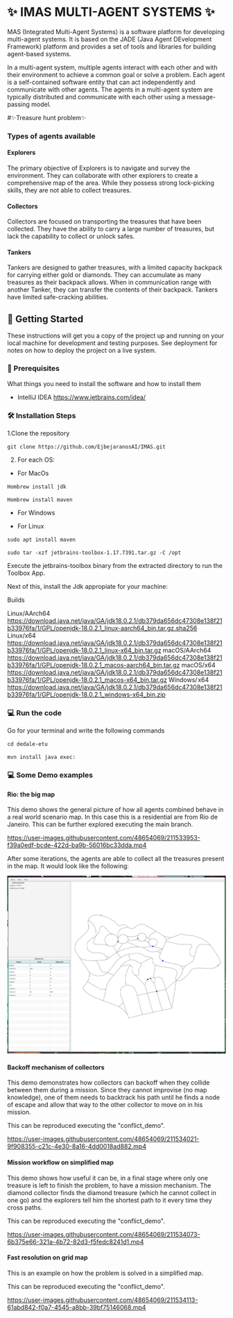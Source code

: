 # ✨ IMAS MULTI-AGENT SYSTEMS ✨


MAS (Integrated Multi-Agent Systems) is a software platform for developing multi-agent systems. It is based on the JADE (Java Agent DEvelopment Framework) platform and provides a set of tools and libraries for building agent-based systems.

In a multi-agent system, multiple agents interact with each other and with their environment to achieve a common goal or solve a problem. Each agent is a self-contained software entity that can act independently and communicate with other agents. The agents in a multi-agent system are typically distributed and communicate with each other using a message-passing model.

#✨Treasure hunt problem✨

### Types of agents available

#### Explorers
The primary objective of Explorers is to navigate and survey the environment. They can collaborate with other explorers to create a comprehensive map of the area. While they possess strong lock-picking skills, they are not able to collect treasures.

#### Collectors
Collectors are focused on transporting the treasures that have been collected. They have the ability to carry a large number of treasures, but lack the capability to collect or unlock safes.

#### Tankers
Tankers are designed to gather treasures, with a limited capacity backpack for carrying either gold or diamonds. They can accumulate as many treasures as their backpack allows. When in communication range with another Tanker, they can transfer the contents of their backpack. Tankers have limited safe-cracking abilities.





## 🚀 Getting Started

These instructions will get you a copy of the project up and running on your local machine for development and testing purposes. See deployment for notes on how to deploy the project on a live system.

### 🌱 Prerequisites

What things you need to install the software and how to install them

- IntelliJ IDEA https://www.jetbrains.com/idea/


### 🛠️ Installation Steps 
1.Clone the repository

```
git clone https://github.com/EjbejaranosAI/IMAS.git
```

2. For each OS:
- For MacOs
```
Hombrew install jdk
```

```
Hombrew install maven
```

- For Windows

- For Linux

```
sudo apt install maven
```

```
sudo tar -xzf jetbrains-toolbox-1.17.7391.tar.gz -C /opt
```

Execute the jetbrains-toolbox binary from the extracted directory to run the Toolbox App.

Next of this, install the Jdk appropiate for your machine:

Builds

Linux/AArch64 https://download.java.net/java/GA/jdk18.0.2.1/db379da656dc47308e138f21b33976fa/1/GPL/openjdk-18.0.2.1_linux-aarch64_bin.tar.gz.sha256 
Linux/x64 https://download.java.net/java/GA/jdk18.0.2.1/db379da656dc47308e138f21b33976fa/1/GPL/openjdk-18.0.2.1_linux-x64_bin.tar.gz
macOS/AArch64 https://download.java.net/java/GA/jdk18.0.2.1/db379da656dc47308e138f21b33976fa/1/GPL/openjdk-18.0.2.1_macos-aarch64_bin.tar.gz
macOS/x64	https://download.java.net/java/GA/jdk18.0.2.1/db379da656dc47308e138f21b33976fa/1/GPL/openjdk-18.0.2.1_macos-x64_bin.tar.gz
Windows/ x64	https://download.java.net/java/GA/jdk18.0.2.1/db379da656dc47308e138f21b33976fa/1/GPL/openjdk-18.0.2.1_windows-x64_bin.zip

### 💻 Run the code

Go for your terminal and write the following commands

```
cd dedale-etu
```

```
mvn install java exec:
```


### 💻 Some Demo examples
#### Rio: the big map
This demo shows the general picture of how all agents combined behave in a real world scenario map. In this case this is a residential are from Rio de Janeiro. This can be further explored executing the main branch.

https://user-images.githubusercontent.com/48654069/211533953-f39a0edf-bcde-422d-ba9b-56016bc33dda.mp4

After some iterations, the agents are able to collect all the treasures present in the map. It would look like the following:

![](img/rio_done.png)


#### Backoff mechanism of collectors
This demo demonstrates how collectors can backoff when they collide between them during a mission. Since they cannot improvise (no map knowledge), one of them needs to backtrack his path until he finds a node of escape and allow that way to the other collector to move on in his mission.

This can be reproduced executing the "conflict_demo".

https://user-images.githubusercontent.com/48654069/211534021-9f908355-c21c-4e30-8a16-4dd0018ad882.mp4



#### Mission workflow on simplified map
This demo shows how useful it can be, in a final stage where only one treasure is left to finish the problem, to have a mission mechanism. The diamond collector finds the diamond treasure (which he cannot collect in one go) and the explorers tell him the shortest path to it every time they cross paths.

This can be reproduced executing the "conflict_demo".

https://user-images.githubusercontent.com/48654069/211534073-6b375e66-321a-4b72-82d3-f5fedc8241d1.mp4



#### Fast resolution on grid map
This is an example on how the problem is solved in a simplified map.

This can be reproduced executing the "conflict_demo".

https://user-images.githubusercontent.com/48654069/211534113-61abd842-f0a7-4545-a8bb-39bf75146068.mp4

